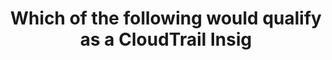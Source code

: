 ---
layout: answer
title: "Which of the following would qualify as a CloudTrail Insig"
blurb: "<p>CloudTrail Insights use AI and machine learning to discover anomalies in how your account is being used. Unusual resource provisioning, IAM actions or a"
quid: 44
---